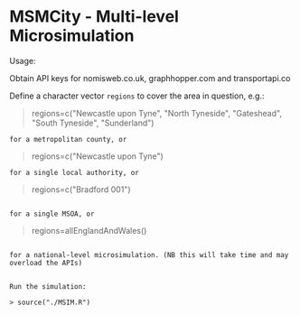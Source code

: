 # MSMCity - Multi-level Microsimulation

Usage:

Obtain API keys for nomisweb.co.uk, graphhopper.com and transportapi.co

Define a character vector `regions` to cover the area in question, e.g.:

> regions=c("Newcastle upon Tyne", "North Tyneside", "Gateshead", "South Tyneside",
          "Sunderland")

```
for a metropolitan county, or 
```
> regions=c("Newcastle upon Tyne")

```
for a single local authority, or
```
> regions=c("Bradford 001")

```

for a single MSOA, or

```
> regions=allEnglandAndWales()

```

for a national-level microsimulation. (NB this will take time and may overload the APIs)


Run the simulation:

> source("./MSIM.R")
